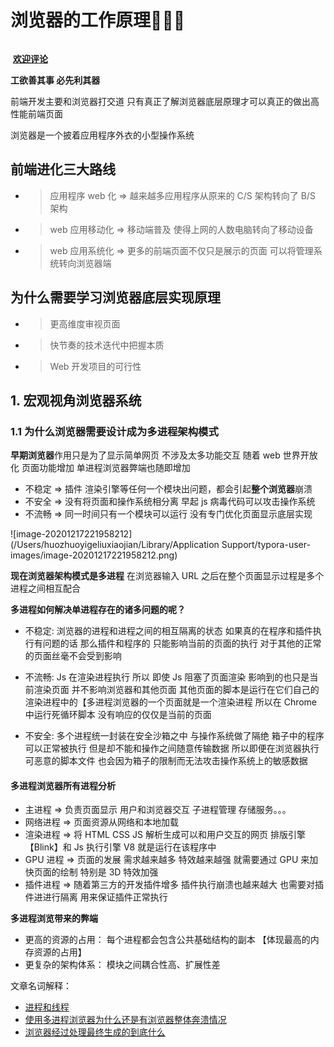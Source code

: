# 浏览器的工作原理🌈🌈🌈

![]()

​	[**欢迎评论**](https://github.com/520-GH-liuxiaojian/Blog/issues)

**工欲善其事 必先利其器**

前端开发主要和浏览器打交道 只有真正了解浏览器底层原理才可以真正的做出高性能前端页面

浏览器是一个披着应用程序外衣的小型操作系统



## 前端进化三大路线

+ > 应用程序 web 化 => 越来越多应用程序从原来的 C/S 架构转向了 B/S 架构

+ > web 应用移动化 => 移动端普及 使得上网的人数电脑转向了移动设备

+ > web 应用系统化 => 更多的前端页面不仅只是展示的页面 可以将管理系统转向浏览器端



## 为什么需要学习浏览器底层实现原理

+ > 更高维度审视页面

+ > 快节奏的技术迭代中把握本质

+ > Web 开发项目的可行性



## 1. 宏观视角浏览器系统

### 1.1 为什么浏览器需要设计成为多进程架构模式

**早期浏览器**作用只是为了显示简单网页 不涉及太多功能交互 随着 web 世界开放化  页面功能增加 单进程浏览器弊端也随即增加 

+ 不稳定 => 插件 渲染引擎等任何一个模块出问题，都会引起**整个浏览器**崩溃
+ 不安全 => 没有将页面和操作系统相分离  早起 js 病毒代码可以攻击操作系统
+ 不流畅 =>  同一时间只有一个模块可以运行 没有专门优化页面显示底层实现



![image-20201217221958212](/Users/huozhuoyigeliuxiaojian/Library/Application Support/typora-user-images/image-20201217221958212.png)



**现在浏览器架构模式是多进程** 在浏览器输入 URL 之后在整个页面显示过程是多个进程之间相互配合 

 **多进程如何解决单进程存在的诸多问题的呢？**

+ 不稳定:  浏览器的进程和进程之间的相互隔离的状态 如果真的在程序和插件执行有问题的话 那么插件和程序的			  只能影响当前的页面的执行 对于其他的正常的页面丝毫不会受到影响

+ 不流畅: Js 在渲染进程执行 所以 即使 Js 阻塞了页面渲染 影响到的也只是当前渲染页面 并不影响浏览器和其他页面 其他页面的脚本是运行在它们自己的渲染进程中的【多进程浏览器的一个页面就是一个渲染进程 所以在 Chrome 中运行死循环脚本 没有响应的仅仅是当前的页面
+ 不安全: 多个进程统一封装在安全沙箱之中 与操作系统做了隔绝 箱子中的程序可以正常被执行 但是却不能和操作之间随意传输数据 所以即便在浏览器执行可恶意的脚本文件 也会因为箱子的限制而无法攻击操作系统上的敏感数据



#### 多进程浏览器所有进程分析

+ 主进程 => 负责页面显示 用户和浏览器交互 子进程管理 存储服务。。。
+ 网络进程 => 页面资源从网络和本地加载 
+ 渲染进程 => 将 HTML CSS JS 解析生成可以和用户交互的网页 排版引擎【Blink】和 Js 执行引擎 V8 就是运行在该程序中
+ GPU 进程 => 页面的发展 需求越来越多 特效越来越强 就需要通过 GPU 来加快页面的绘制 特别是 3D 特效加强
+ 插件进程 => 随着第三方的开发插件增多 插件执行崩溃也越来越大 也需要对插件进进行隔离 用来保证插件正常执行



**多进程浏览带来的弊端**

+ 更高的资源的占用： 每个进程都会包含公共基础结构的副本 【体现最高的内存资源的占用】
+ 更复杂的架构体系： 模块之间耦合性高、扩展性差



文章名词解释：

+ [进程和线程](https://github.com/520-GH-liuxiaojian/Blog/issues/1)
+ [使用多进程浏览器为什么还是有浏览器整体奔溃情况](https://github.com/520-GH-liuxiaojian/Blog/issues/2)
+ [浏览器经过处理最终生成的到底什么](https://github.com/520-GH-liuxiaojian/Blog/issues/3)

